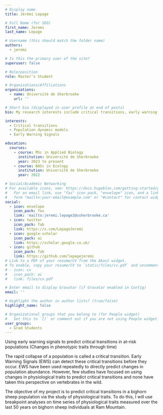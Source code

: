 ```yaml
---
# Display name
title: Jérémi Lepage

# Full Name (for SEO)
first_name: Jeremi
last_name: Lepage

# Username (this should match the folder name)
authors:
  - jeremi

# Is this the primary user of the site?
superuser: false

# Role/position
role: Master's Student

# Organizations/Affiliations
organizations:
  - name: Université de Sherbrooke
    url: ''

# Short bio (displayed in user profile at end of posts)
bio: My research interests include critical transitions, early warning signals and traits based analysis.

interests:
  - Critical transitions
  - Population dynamic models
  - Early Warning Signals

education:
  courses:
    - course: MSc in Applied Biology
      institution: Université de Sherbrooke
      year: 2023 to present
    - course: BASc in Ecology
      institution: Université de Sherbrooke
      year: 2022

# Social/Academic Networking
# For available icons, see: https://docs.hugoblox.com/getting-started/page-builder/#icons
#   For an email link, use "fas" icon pack, "envelope" icon, and a link in the
#   form "mailto:your-email@example.com" or "#contact" for contact widget.
social:
  - icon: envelope
    icon_pack: fas
    link: 'mailto:jeremi.lepage2@usherbrooke.ca'
  - icon: twitter
    icon_pack: fab
    link: https://x.com/LepageJeremi
  - icon: google-scholar
    icon_pack: ai
    link: https://scholar.google.co.uk/
  - icon: github
    icon_pack: fab
    link: https://github.com/lepagejeremi
# Link to a PDF of your resume/CV from the About widget.
# To enable, copy your resume/CV to `static/files/cv.pdf` and uncomment the lines below.
# - icon: cv
#   icon_pack: ai
#   link: files/cv.pdf

# Enter email to display Gravatar (if Gravatar enabled in Config)
email: ''

# Highlight the author in author lists? (true/false)
highlight_name: false

# Organizational groups that you belong to (for People widget)
#   Set this to `[]` or comment out if you are not using People widget.
user_groups:
  - Grad Students
---
```


Using early warning signals to predict critical transitions in at-risk populations (Changes in phenotypic traits through time)

The rapid collapse of a population is called a critical transition. Early Warning Signals (EWS) can detect these critical transitions before they occur. EWS have been used repeatedly to directly predict changes in population abundance. However, few studies have focused on using changes in physiological traits to predict critical transitions and none have taken this perspective on vertebrates in the wild. 

The objective of my project is to predict critical transitions in a bighorn sheep population via the study of physiological traits. To do this, I will use breakpoint analyses on time series of physiological traits measured over the last 50 years on bighorn sheep individuals at Ram Mountain.
